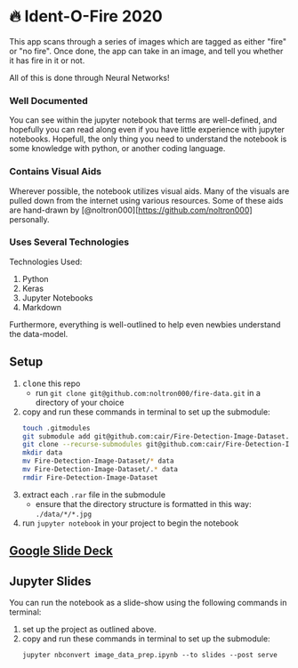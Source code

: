 # 🔥 Ident-O-Fire 2020
This app scans through a series of images which are tagged as either "fire" or "no fire".
Once done, the app can take in an image, and tell you whether it has fire in it or not.

All of this is done through Neural Networks!

### Well Documented
You can see within the jupyter notebook that terms are well-defined, and hopefully you can read along even if you have little experience with jupyter notebooks.
Hopefull, the only thing you need to understand the notebook is some knowledge with python, or another coding language.

### Contains Visual Aids
Wherever possible, the notebook utilizes visual aids.
Many of the visuals are pulled down from the internet using various resources.
Some of these aids are hand-drawn by [@noltron000][https://github.com/noltron000] personally.

### Uses Several Technologies
Technologies Used:
1. Python
1. Keras
1. Jupyter Notebooks
1. Markdown

Furthermore, everything is well-outlined to help even newbies understand the data-model.

## Setup
1. <kbd>clone</kbd> this repo
	- run `git clone git@github.com:noltron000/fire-data.git` in a directory of your choice
1. copy and run these commands in terminal to set up the submodule:
	```bash
	touch .gitmodules
	git submodule add git@github.com:cair/Fire-Detection-Image-Dataset.git data
	git clone --recurse-submodules git@github.com:cair/Fire-Detection-Image-Dataset.git
	mkdir data
	mv Fire-Detection-Image-Dataset/* data
	mv Fire-Detection-Image-Dataset/.* data
	rmdir Fire-Detection-Image-Dataset
	```
1. extract each `.rar` file in the submodule
	- ensure that the directory structure is formatted in this way: `./data/*/*.jpg`
1. run `jupyter notebook` in your project to begin the notebook

## [Google Slide Deck][Slides]
## Jupyter Slides
You can run the notebook as a slide-show using the following commands in terminal:
1. set up the project as outlined above.
1. copy and run these commands in terminal to set up the submodule:
	```
	jupyter nbconvert image_data_prep.ipynb --to slides --post serve
	```

[Slides]: https://docs.google.com/presentation/d/1uY8cokZ4nUqoJmNRkWXFD0RDhwb9IgcwDOxFQAVybtM/edit#slide=id.g6d71e4cbe1_0_236
